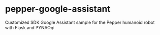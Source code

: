 # pepper-google-assistant
Customized SDK Google Assistant sample for the Pepper humanoid robot with Flask and PYNAOqi
